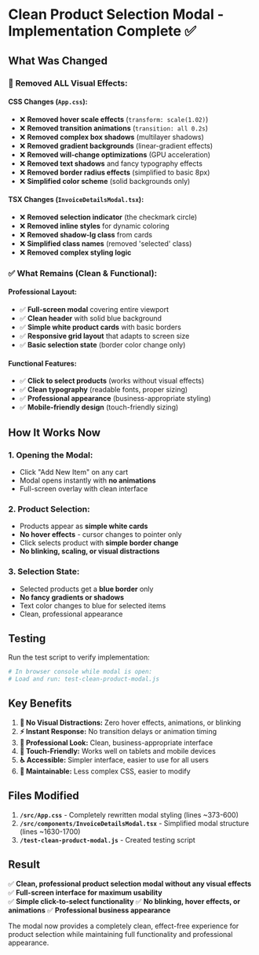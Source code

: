 # Clean Product Selection Modal - Implementation Complete ✅

## What Was Changed

### 🧹 **Removed ALL Visual Effects:**

#### CSS Changes (`App.css`):
- ❌ **Removed hover scale effects** (`transform: scale(1.02)`)
- ❌ **Removed transition animations** (`transition: all 0.2s`)
- ❌ **Removed complex box shadows** (multilayer shadows)
- ❌ **Removed gradient backgrounds** (linear-gradient effects)
- ❌ **Removed will-change optimizations** (GPU acceleration)
- ❌ **Removed text shadows** and fancy typography effects
- ❌ **Removed border radius effects** (simplified to basic 8px)
- ❌ **Simplified color scheme** (solid backgrounds only)

#### TSX Changes (`InvoiceDetailsModal.tsx`):
- ❌ **Removed selection indicator** (the checkmark circle)
- ❌ **Removed inline styles** for dynamic coloring
- ❌ **Removed shadow-lg class** from cards
- ❌ **Simplified class names** (removed 'selected' class)
- ❌ **Removed complex styling logic**

### ✅ **What Remains (Clean & Functional):**

#### Professional Layout:
- ✅ **Full-screen modal** covering entire viewport
- ✅ **Clean header** with solid blue background
- ✅ **Simple white product cards** with basic borders
- ✅ **Responsive grid layout** that adapts to screen size
- ✅ **Basic selection state** (border color change only)

#### Functional Features:
- ✅ **Click to select products** (works without visual effects)
- ✅ **Clean typography** (readable fonts, proper sizing)
- ✅ **Professional appearance** (business-appropriate styling)
- ✅ **Mobile-friendly design** (touch-friendly sizing)

## How It Works Now

### 1. **Opening the Modal:**
- Click "Add New Item" on any cart
- Modal opens instantly with **no animations**
- Full-screen overlay with clean interface

### 2. **Product Selection:**
- Products appear as **simple white cards**
- **No hover effects** - cursor changes to pointer only
- Click selects product with **simple border change**
- **No blinking, scaling, or visual distractions**

### 3. **Selection State:**
- Selected products get a **blue border** only
- **No fancy gradients or shadows**
- Text color changes to blue for selected items
- Clean, professional appearance

## Testing

Run the test script to verify implementation:
```bash
# In browser console while modal is open:
# Load and run: test-clean-product-modal.js
```

## Key Benefits

1. **🚫 No Visual Distractions:** Zero hover effects, animations, or blinking
2. **⚡ Instant Response:** No transition delays or animation timing
3. **👔 Professional Look:** Clean, business-appropriate interface  
4. **📱 Touch-Friendly:** Works well on tablets and mobile devices
5. **♿ Accessible:** Simpler interface, easier to use for all users
6. **🔧 Maintainable:** Less complex CSS, easier to modify

## Files Modified

1. **`/src/App.css`** - Completely rewritten modal styling (lines ~373-600)
2. **`/src/components/InvoiceDetailsModal.tsx`** - Simplified modal structure (lines ~1630-1700)
3. **`/test-clean-product-modal.js`** - Created testing script

## Result

✅ **Clean, professional product selection modal without any visual effects**
✅ **Full-screen interface for maximum usability**  
✅ **Simple click-to-select functionality**
✅ **No blinking, hover effects, or animations**
✅ **Professional business appearance**

The modal now provides a completely clean, effect-free experience for product selection while maintaining full functionality and professional appearance.
